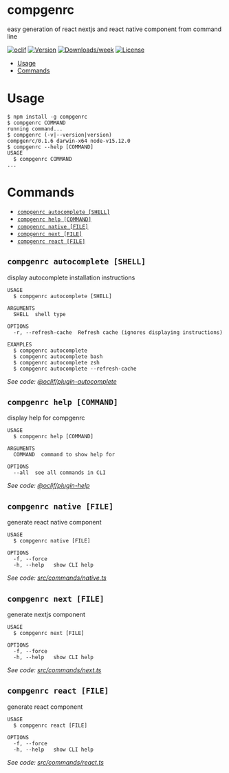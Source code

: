 compgenrc
=======

easy generation of  react nextjs and react native component from command line

[![oclif](https://img.shields.io/badge/cli-oclif-brightgreen.svg)](https://oclif.io)
[![Version](https://img.shields.io/npm/v/compgenrc.svg)](https://npmjs.org/package/compgenrc)
[![Downloads/week](https://img.shields.io/npm/dw/compgenrc.svg)](https://npmjs.org/package/compgenrc)
[![License](https://img.shields.io/npm/l/compgenrc.svg)](https://github.com/boubaSambare/compgen/blob/master/package.json)

<!-- toc -->
* [Usage](#usage)
* [Commands](#commands)
<!-- tocstop -->
# Usage
<!-- usage -->
```sh-session
$ npm install -g compgenrc
$ compgenrc COMMAND
running command...
$ compgenrc (-v|--version|version)
compgenrc/0.1.6 darwin-x64 node-v15.12.0
$ compgenrc --help [COMMAND]
USAGE
  $ compgenrc COMMAND
...
```
<!-- usagestop -->
# Commands
<!-- commands -->
* [`compgenrc autocomplete [SHELL]`](#compgenrc-autocomplete-shell)
* [`compgenrc help [COMMAND]`](#compgenrc-help-command)
* [`compgenrc native [FILE]`](#compgenrc-native-file)
* [`compgenrc next [FILE]`](#compgenrc-next-file)
* [`compgenrc react [FILE]`](#compgenrc-react-file)

## `compgenrc autocomplete [SHELL]`

display autocomplete installation instructions

```
USAGE
  $ compgenrc autocomplete [SHELL]

ARGUMENTS
  SHELL  shell type

OPTIONS
  -r, --refresh-cache  Refresh cache (ignores displaying instructions)

EXAMPLES
  $ compgenrc autocomplete
  $ compgenrc autocomplete bash
  $ compgenrc autocomplete zsh
  $ compgenrc autocomplete --refresh-cache
```

_See code: [@oclif/plugin-autocomplete](https://github.com/oclif/plugin-autocomplete/blob/v0.3.0/src/commands/autocomplete/index.ts)_

## `compgenrc help [COMMAND]`

display help for compgenrc

```
USAGE
  $ compgenrc help [COMMAND]

ARGUMENTS
  COMMAND  command to show help for

OPTIONS
  --all  see all commands in CLI
```

_See code: [@oclif/plugin-help](https://github.com/oclif/plugin-help/blob/v3.2.2/src/commands/help.ts)_

## `compgenrc native [FILE]`

generate react native component

```
USAGE
  $ compgenrc native [FILE]

OPTIONS
  -f, --force
  -h, --help   show CLI help
```

_See code: [src/commands/native.ts](https://github.com/boubaSambare/compgenrc/blob/v0.1.6/src/commands/native.ts)_

## `compgenrc next [FILE]`

generate nextjs component

```
USAGE
  $ compgenrc next [FILE]

OPTIONS
  -f, --force
  -h, --help   show CLI help
```

_See code: [src/commands/next.ts](https://github.com/boubaSambare/compgenrc/blob/v0.1.6/src/commands/next.ts)_

## `compgenrc react [FILE]`

generate react  component

```
USAGE
  $ compgenrc react [FILE]

OPTIONS
  -f, --force
  -h, --help   show CLI help
```

_See code: [src/commands/react.ts](https://github.com/boubaSambare/compgenrc/blob/v0.1.6/src/commands/react.ts)_
<!-- commandsstop -->
